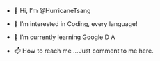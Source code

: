 - 👋 Hi, I’m @HurricaneTsang
- 👀 I’m interested in Coding, every language!
- 🌱 I’m currently learning Google D A

- 📫 How to reach me ...Just comment to me here.

<!---
HurricaneTsang/HurricaneTsang is a ✨ special ✨ repository because its `README.md` (this file) appears on your GitHub profile.
You can click the Preview link to take a look at your changes.
--->

